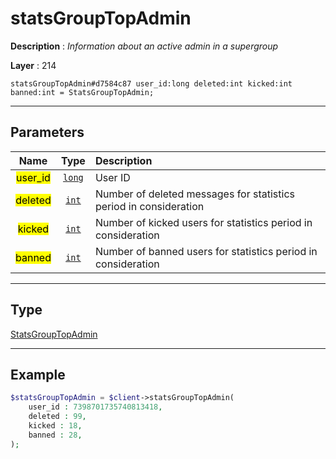 # statsGroupTopAdmin

**Description** : *Information about an active admin in a supergroup*

**Layer** : 214

```tl
statsGroupTopAdmin#d7584c87 user_id:long deleted:int kicked:int banned:int = StatsGroupTopAdmin;
```

---

## Parameters

| Name | Type | Description |
| :---: | :---: | :--- |
| <mark>user_id</mark> | [`long`](type/long) | User ID |
| <mark>deleted</mark> | [`int`](type/int) | Number of deleted messages for statistics period in consideration |
| <mark>kicked</mark> | [`int`](type/int) | Number of kicked users for statistics period in consideration |
| <mark>banned</mark> | [`int`](type/int) | Number of banned users for statistics period in consideration |

---

## Type

[StatsGroupTopAdmin](type/StatsGroupTopAdmin)

---

## Example

```php
$statsGroupTopAdmin = $client->statsGroupTopAdmin(
	user_id : 7398701735740813418,
	deleted : 99,
	kicked : 18,
	banned : 28,
);
```